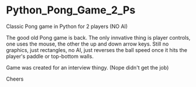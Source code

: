 Python_Pong_Game_2_Ps
=====================

Classic Pong game in Python for 2 players (NO AI)

The good old Pong game is back.
The only innvative thing is player controls, one uses the mouse, the other the up and down arrow keys. 
Still no graphics, just rectangles, no AI, just reverses the ball speed once it hits the player's paddle or top-bottom walls.

Game was created for an interview thingy. (Nope didn't get the job)

Cheers
